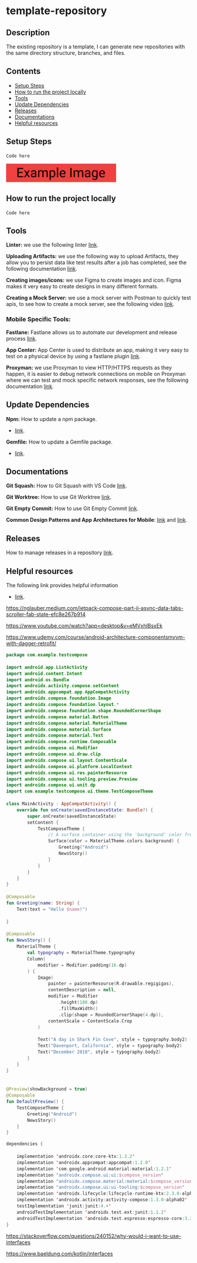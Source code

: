 # template-repository

## Description

The existing repository is a template, I can generate new repositories with the same directory structure, branches, and files.

## Contents

- [Setup Steps](#setup-steps)
- [How to run the project locally](#how-to-run-the-project-locally)
- [Tools](#tools)
- [Update Dependencies](#update-dependencies)
- [Releases](#releases)
- [Documentations](#documentations)
- [Helpful resources](#helpful-resources)

## Setup Steps

```
Code here
```

<p><img src="images/exampleImage.png" width="300"/></p>

## How to run the project locally

```
Code here
```

## Tools

**Linter:** we use the following linter [link](https://github.com/github/super-linter).

**Uploading Artifacts:**  we use the following way to upload Artifacts, they allow you to persist data like test results after a job has completed, see the following documentation [link](https://docs.github.com/en/actions/configuring-and-managing-workflows/persisting-workflow-data-using-artifacts).

**Creating images/icons:** we use Figma to create images and icon. Figma makes it very easy to create designs in many different formats.

**Creating a Mock Server:** we use a mock server with Postman to quickly test apis, to see how to create a mock server, see the following video [link](https://www.youtube.com/watch?v=rJY8uUH2TIk). 

### Mobile Specific Tools:
 
**Fastlane:** Fastlane allows us to automate our development and release process [link](https://docs.fastlane.tools/).

**App Center:** App Center is used to distribute an app, making it very easy to test on a physical device by using a fastlane plugin [link](https://github.com/microsoft/fastlane-plugin-appcenter).

**Proxyman:** we use Proxyman to view HTTP/HTTPS requests as they happen, it is easier to debug network connections on mobile on Proxyman where we can test and mock specific network responses, see the following documentation [link](https://docs.proxyman.io/debug-devices/ios-simulator). 

## Update Dependencies

**Npm:** How to update a npm package.
- [link](https://docs.npmjs.com/cli/update).

**Gemfile:** How to update a Gemfile package.
- [link](https://bundler.io/man/bundle-update.1.html#UPDATING-A-LIST-OF-GEMS).

## Documentations

**Git Squash:** How to Git Squash with VS Code [link](documentations/gitSquashDocument.md).

**Git Worktree:** How to use Git Worktree [link](documentations/gitWorktreeDocument.md).

**Git Empty Commit:** How to use Git Empty Commit [link](documentations/gitEmptyCommitDocument.md).

**Common Design Patterns and App Architectures for Mobile**: [link](https://www.raywenderlich.com/18409174-common-design-patterns-and-app-architectures-for-android#toc-anchor-001) and [link](https://dev.to/codalreef/learn-dependency-injection-with-doug-the-goldfish-3j43). 

## Releases

How to manage releases in a repository [link](https://help.github.com/en/github/administering-a-repository/managing-releases-in-a-repository). 

## Helpful resources

The following link provides helpful information
- [link](https://github.com/JPrendy/template-repository).








https://nglauber.medium.com/jetpack-compose-part-ii-async-data-tabs-scroller-fab-state-efc8e267b914

https://www.youtube.com/watch?app=desktop&v=eMVxhlBsxEk

https://www.udemy.com/course/android-architecture-componentsmvvm-with-dagger-retrofit/

```kotlin
package com.example.testcompose

import android.app.ListActivity
import android.content.Intent
import android.os.Bundle
import androidx.activity.compose.setContent
import androidx.appcompat.app.AppCompatActivity
import androidx.compose.foundation.Image
import androidx.compose.foundation.layout.*
import androidx.compose.foundation.shape.RoundedCornerShape
import androidx.compose.material.Button
import androidx.compose.material.MaterialTheme
import androidx.compose.material.Surface
import androidx.compose.material.Text
import androidx.compose.runtime.Composable
import androidx.compose.ui.Modifier
import androidx.compose.ui.draw.clip
import androidx.compose.ui.layout.ContentScale
import androidx.compose.ui.platform.LocalContext
import androidx.compose.ui.res.painterResource
import androidx.compose.ui.tooling.preview.Preview
import androidx.compose.ui.unit.dp
import com.example.testcompose.ui.theme.TestComposeTheme

class MainActivity : AppCompatActivity() {
    override fun onCreate(savedInstanceState: Bundle?) {
        super.onCreate(savedInstanceState)
        setContent {
            TestComposeTheme {
                // A surface container using the 'background' color from the theme
                Surface(color = MaterialTheme.colors.background) {
                    Greeting("Android")
                    NewsStory()
                }
            }
        }
    }
}

@Composable
fun Greeting(name: String) {
    Text(text = "Hello $name!")

}

@Composable
fun NewsStory() {
    MaterialTheme {
        val typography = MaterialTheme.typography
        Column(
            modifier = Modifier.padding(16.dp)
        ) {
            Image(
                painter = painterResource(R.drawable.regigigas),
                contentDescription = null,
                modifier = Modifier
                    .height(180.dp)
                    .fillMaxWidth()
                    .clip(shape = RoundedCornerShape(4.dp)),
                contentScale = ContentScale.Crop
            )

            Text("A day in Shark Fin Cove", style = typography.body2)
            Text("Davenport, California", style = typography.body2)
            Text("December 2018", style = typography.body2)
        }
    }
}


@Preview(showBackground = true)
@Composable
fun DefaultPreview() {
    TestComposeTheme {
        Greeting("Android")
        NewsStory()
    }
}
```

```kotlin
dependencies {

    implementation 'androidx.core:core-ktx:1.3.2'
    implementation 'androidx.appcompat:appcompat:1.2.0'
    implementation 'com.google.android.material:material:1.2.1'
    implementation "androidx.compose.ui:ui:$compose_version"
    implementation "androidx.compose.material:material:$compose_version"
    implementation "androidx.compose.ui:ui-tooling:$compose_version"
    implementation 'androidx.lifecycle:lifecycle-runtime-ktx:2.3.0-alpha06'
    implementation 'androidx.activity:activity-compose:1.3.0-alpha02'
    testImplementation 'junit:junit:4.+'
    androidTestImplementation 'androidx.test.ext:junit:1.1.2'
    androidTestImplementation 'androidx.test.espresso:espresso-core:3.3.0'
}
```

https://stackoverflow.com/questions/240152/why-would-i-want-to-use-interfaces

https://www.baeldung.com/kotlin/interfaces